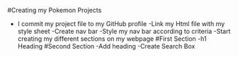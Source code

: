 #Creating my Pokemon Projects
- I commit my project file to my GitHub profile
-Link my Html file with my style sheet
-Create nav bar
-Style my nav bar according to criteria
-Start creating my different sections on my webpage
      #First Section
      -h1 Heading
      #Second Section
      -Add heading
      -Create Search Box
